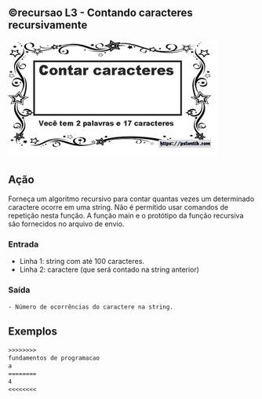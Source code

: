 ## ©recursao L3 - Contando caracteres recursivamente


![](__capa.jpg)

## Ação

Forneça um algoritmo recursivo para contar quantas vezes um determinado caractere ocorre em uma string. Não é permitido usar comandos de repetição nesta função. A função main e o protótipo da função recursiva são fornecidos no arquivo de envio.

### Entrada

- Linha 1: string com até 100 caracteres.
- Linha 2: caractere (que será contado na string anterior)

### Saída

    - Número de ocorrências do caractere na string.

## Exemplos

```
>>>>>>>>
fundamentos de programacao
a
========
4
<<<<<<<<
```

#
